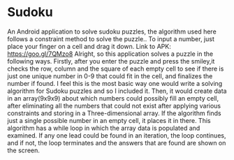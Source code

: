 # Sudoku
An Android application to solve sudoku puzzles, the algorithm used here follows a constraint method to solve the puzzle.. To input a number, just place your finger on a cell and drag it down. Link to APK: https://goo.gl/7QMzo8
Alright, so this application solves a puzzle in the following ways.
Firstly, after you enter the puzzle and press the smiley,it checks the row, column and the square of each empty cell to see if 
there is just one unique number in 0-9 that could fit in the cell, and finalizes the number if found. I feel this is the most 
basic way one would write a solving algorithm for Sudoku puzzles and so I included it.
Then, it would create data in an array(9x9x9) about which numbers could possibly fill an empty cell, after eliminating all the 
numbers that could not exist after applying various constraints and storing in a Three-dimensional array. If the algorithm finds
just a single possible number in an empty cell, it places it in there.
This algorithm has a while loop in which the array data is populated and examined. If any one lead could be found in an 
iteration, the loop continues, and if not, the loop terminates and the answers that are found are shown on the screen.
